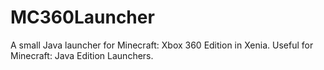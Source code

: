 # MC360Launcher
A small Java launcher for Minecraft: Xbox 360 Edition in Xenia. Useful for Minecraft: Java Edition Launchers.
